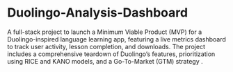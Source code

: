 # Duolingo-Analysis-Dashboard
A full-stack project to launch a Minimum Viable Product (MVP) for a Duolingo-inspired language learning app, featuring a live metrics dashboard to track user activity, lesson completion, and downloads. The project includes a comprehensive teardown of Duolingo’s features, prioritization using RICE and KANO models, and a Go-To-Market (GTM) strategy .
